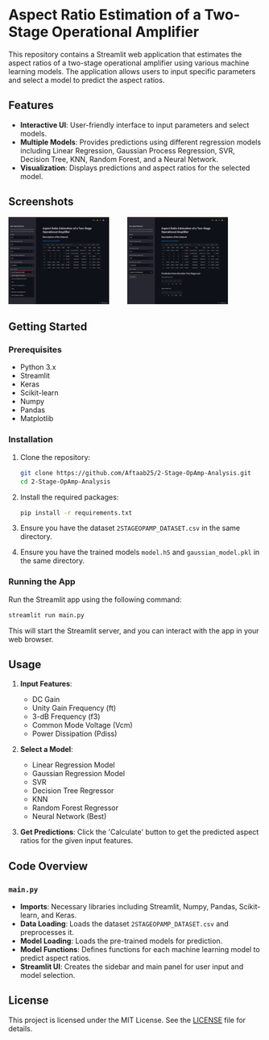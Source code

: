 <!-- # 2-Stage-OpAmp-Analysis -->
<!-- Comparative Analysis of Machine Learning Models for Aspect Ratio Estimation of a Two-Stage Operational Amplifier -->

# Aspect Ratio Estimation of a Two-Stage Operational Amplifier

This repository contains a Streamlit web application that estimates the aspect ratios of a two-stage operational amplifier using various machine learning models. The application allows users to input specific parameters and select a model to predict the aspect ratios.

## Features

- **Interactive UI**: User-friendly interface to input parameters and select models.
- **Multiple Models**: Provides predictions using different regression models including Linear Regression, Gaussian Process Regression, SVR, Decision Tree, KNN, Random Forest, and a Neural Network.
- **Visualization**: Displays predictions and aspect ratios for the selected model.

## Screenshots
<img src="screenshots/5.png" alt="drawing" width="200"/>&emsp; &emsp;
<img src="screenshots/6.png" alt="drawing" width="200"/>&emsp; &emsp;

## Getting Started

### Prerequisites

- Python 3.x
- Streamlit
- Keras
- Scikit-learn
- Numpy
- Pandas
- Matplotlib

### Installation

1. Clone the repository:
   ```bash
   git clone https://github.com/Aftaab25/2-Stage-OpAmp-Analysis.git
   cd 2-Stage-OpAmp-Analysis
   ```

2. Install the required packages:
   ```bash
   pip install -r requirements.txt
   ```

3. Ensure you have the dataset `2STAGEOPAMP_DATASET.csv` in the same directory.

4. Ensure you have the trained models `model.h5` and `gaussian_model.pkl` in the same directory.

### Running the App

Run the Streamlit app using the following command:
```bash
streamlit run main.py
```

This will start the Streamlit server, and you can interact with the app in your web browser.

## Usage

1. **Input Features**:
   - DC Gain
   - Unity Gain Frequency (ft)
   - 3-dB Frequency (f3)
   - Common Mode Voltage (Vcm)
   - Power Dissipation (Pdiss)

2. **Select a Model**:
   - Linear Regression Model
   - Gaussian Regression Model
   - SVR
   - Decision Tree Regressor
   - KNN
   - Random Forest Regressor
   - Neural Network (Best)

3. **Get Predictions**: Click the 'Calculate' button to get the predicted aspect ratios for the given input features.

## Code Overview

### `main.py`

- **Imports**: Necessary libraries including Streamlit, Numpy, Pandas, Scikit-learn, and Keras.
- **Data Loading**: Loads the dataset `2STAGEOPAMP_DATASET.csv` and preprocesses it.
- **Model Loading**: Loads the pre-trained models for prediction.
- **Model Functions**: Defines functions for each machine learning model to predict aspect ratios.
- **Streamlit UI**: Creates the sidebar and main panel for user input and model selection.

## License

This project is licensed under the MIT License. See the [LICENSE](LICENSE) file for details.
